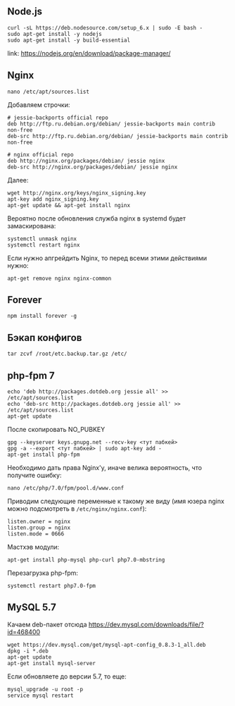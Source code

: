 ## Node.js


```
curl -sL https://deb.nodesource.com/setup_6.x | sudo -E bash -
sudo apt-get install -y nodejs
sudo apt-get install -y build-essential
```

link: https://nodejs.org/en/download/package-manager/


## Nginx


```
nano /etc/apt/sources.list
```
Добавляем строчки:
```
# jessie-backports official repo
deb http://ftp.ru.debian.org/debian/ jessie-backports main contrib non-free
deb-src http://ftp.ru.debian.org/debian/ jessie-backports main contrib non-free

# nginx official repo
deb http://nginx.org/packages/debian/ jessie nginx
deb-src http://nginx.org/packages/debian/ jessie nginx
```

Далее:
```
wget http://nginx.org/keys/nginx_signing.key
apt-key add nginx_signing.key
apt-get update && apt-get install nginx
```

Вероятно после обновления служба nginx в systemd будет замаскирована:
```
systemctl unmask nginx
systemctl restart nginx
```

Если нужно апгрейдить Nginx, то перед всеми этими действиями нужно:
```
apt-get remove nginx nginx-common
```


## Forever


```
npm install forever -g
```

## Бэкап конфигов


```
tar zcvf /root/etc.backup.tar.gz /etc/
```

## php-fpm 7


```
echo 'deb http://packages.dotdeb.org jessie all' >> /etc/apt/sources.list
echo 'deb-src http://packages.dotdeb.org jessie all' >> /etc/apt/sources.list
apt-get update
```
После скопировать NO_PUBKEY
```
gpg --keyserver keys.gnupg.net --recv-key <тут пабкей>
gpg -a --export <тут пабкей> | sudo apt-key add -
apt-get install php-fpm
```

Необходимо дать права Nginx'y, иначе велика вероятность, что получите ошибку:
```
nano /etc/php/7.0/fpm/pool.d/www.conf
```
Приводим следующие переменные к такому же виду (имя юзера nginx можно подсмотреть в ```/etc/nginx/nginx.conf```):
```
listen.owner = nginx
listen.group = nginx
listen.mode = 0666
```

Мастхэв модули:
```
apt-get install php-mysql php-curl php7.0-mbstring
```

Перезагрузка php-fpm:
```
systemctl restart php7.0-fpm
```

## MySQL 5.7

Качаем deb-пакет отсюда https://dev.mysql.com/downloads/file/?id=468400

```
wget https://dev.mysql.com/get/mysql-apt-config_0.8.3-1_all.deb
dpkg -i *.deb
apt-get update
apt-get install mysql-server
```
Если обновляете до версии 5.7, то еще:

```
mysql_upgrade -u root -p
service mysql restart
```
